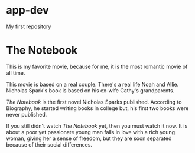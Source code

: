 # app-dev
My first repository

# **The Notebook**

This is my favorite movie, because for me, it is the most romantic movie of all time.

This movie is based on a real couple. There's a real life Noah and Allie. Nicholas Spark's book is based on his ex-wife Cathy's grandparents.

*The Notebook* is the first novel Nicholas Sparks published. According to Biography, he started writing books in college but, his first two books were never published.

If you still didn't watch *The Notebook* yet, then you must watch it now. It is about a poor yet passionate young man falls in love with a rich young woman, giving her a sense of freedom, but they are soon separated because of their social differences.

